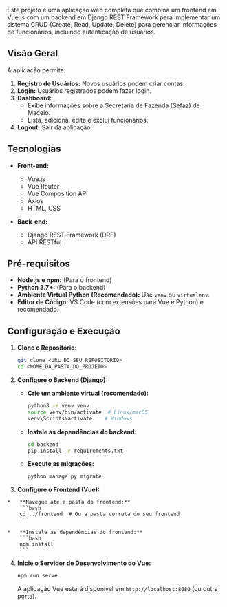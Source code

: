 Este projeto é uma aplicação web completa que combina um frontend em Vue.js com um backend em Django REST Framework para implementar um sistema CRUD (Create, Read, Update, Delete) para gerenciar informações de funcionários, incluindo autenticação de usuários.

## Visão Geral

A aplicação permite:

1.  **Registro de Usuários:** Novos usuários podem criar contas.
2.  **Login:** Usuários registrados podem fazer login.
3.  **Dashboard:**
    *   Exibe informações sobre a Secretaria de Fazenda (Sefaz) de Maceió.
    *   Lista, adiciona, edita e exclui funcionários.
4.  **Logout:** Sair da aplicação.

## Tecnologias

*   **Front-end:**
    *   Vue.js
    *   Vue Router
    *   Vue Composition API
    *   Axios
    *   HTML, CSS

*   **Back-end:**
    *   Django REST Framework (DRF)
    *   API RESTful
## Pré-requisitos

*   **Node.js e npm:** (Para o frontend)
*   **Python 3.7+:** (Para o backend)
*   **Ambiente Virtual Python (Recomendado):** Use `venv` ou `virtualenv`.
*   **Editor de Código:** VS Code (com extensões para Vue e Python) é recomendado.

## Configuração e Execução

1.  **Clone o Repositório:**
    ```bash
    git clone <URL_DO_SEU_REPOSITORIO>
    cd <NOME_DA_PASTA_DO_PROJETO>
    ```

2.  **Configure o Backend (Django):**

    *   **Crie um ambiente virtual (recomendado):**
        ```bash
        python3 -m venv venv
        source venv/bin/activate  # Linux/macOS
        venv\Scripts\activate    # Windows
        ```

    *   **Instale as dependências do backend:**
        ```bash
        cd backend
        pip install -r requirements.txt
        ```

    *   **Execute as migrações:**
        ```bash
        python manage.py migrate
        ```

 3.  **Configure o Frontend (Vue):**

    *   **Navegue até a pasta do frontend:**
        ```bash
        cd ../frontend  # Ou a pasta correta do seu frontend
        ```

    *   **Instale as dependências do frontend:**
        ```bash
        npm install
        ```
4.  **Inicie o Servidor de Desenvolvimento do Vue:**
    ```bash
    npm run serve
    ```

    A aplicação Vue estará disponível em `http://localhost:8080` (ou outra porta).

